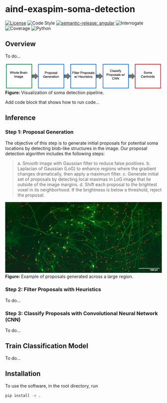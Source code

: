 # aind-exaspim-soma-detection

[![License](https://img.shields.io/badge/license-MIT-brightgreen)](LICENSE)
![Code Style](https://img.shields.io/badge/code%20style-black-black)
[![semantic-release: angular](https://img.shields.io/badge/semantic--release-angular-e10079?logo=semantic-release)](https://github.com/semantic-release/semantic-release)
![Interrogate](https://img.shields.io/badge/interrogate-100.0%25-brightgreen)
![Coverage](https://img.shields.io/badge/coverage-100%25-brightgreen?logo=codecov)
![Python](https://img.shields.io/badge/python->=3.10-blue?logo=python)

## Overview

To do...

<p>
  <img src="imgs/pipeline.png" width="900" alt="pipeline">
  <br>
  <b> Figure: </b>Visualization of soma detection pipeline.
</p>

Add code block that shows how to run code...

## Inference

### Step 1: Proposal Generation

The objective of this step is to generate initial proposals for potential soma locations by detecting blob-like structures in the image. Our proposal detection algorithm includes the following steps:

<blockquote>
  a. Smooth image with Gaussian filter to reduce false positives.
  b. Laplacian of Gaussian (LoG) to enhance regions where the gradient changes dramatically, then apply a maximum filter.
  c. Generate initial set of proposals by detecting local maximas in LoG image that lie outside of the image margins.            
  d. Shift each proposal to the brightest voxel in its neighborhood. If the brightness is below a threshold, reject the proposal.
</blockquote>

<p>
  <img src="imgs/proposals_example.png" width="900" alt="proposals">
  <br>
  <b> Figure: </b>Example of proposals generated across a large region.
</p>

### Step 2: Filter Proposals with Heuristics

To do...

### Step 3: Classify Proposals with Convolutional Neural Network (CNN)

To do...

## Train Classification Model

To do...

## Installation
To use the software, in the root directory, run
```bash
pip install -e .
```
